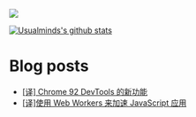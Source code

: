 ![](https://visitor-badge.glitch.me/badge?page_id=Usualminds.Usualminds)

[![Usualminds's github stats](https://github-readme-stats.vercel.app/api?username=Usualminds)](https://github.com/anuraghazra/github-readme-stats)

# Blog posts
<!-- BLOG-POST-LIST:START -->
- [[译] Chrome 92 DevTools 的新功能](https://www.qjidea.com/chrome_92_devtools/)
- [[译]使用 Web Workers 来加速 JavaScript 应用](https://www.qjidea.com/web_workers/)
<!-- BLOG-POST-LIST:END -->
